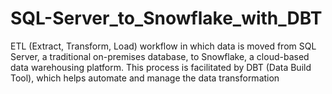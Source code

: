 # SQL-Server_to_Snowflake_with_DBT
ETL (Extract, Transform, Load) workflow in which data is moved from SQL Server, a traditional on-premises database, to Snowflake, a cloud-based data warehousing platform. This process is facilitated by DBT (Data Build Tool), which helps automate and manage the data transformation
